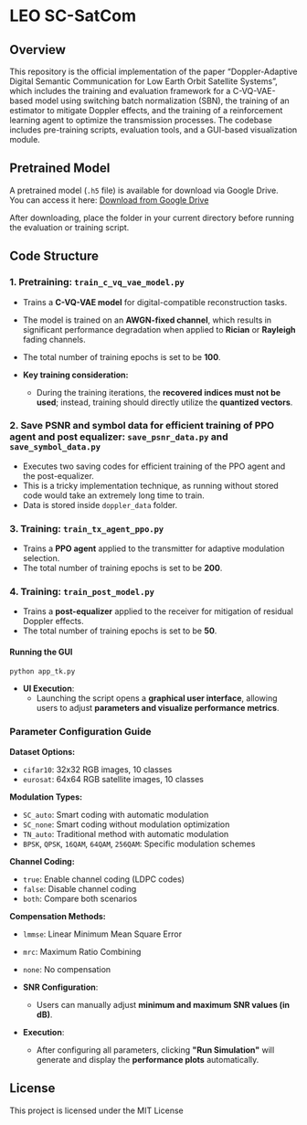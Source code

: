 # LEO SC-SatCom

## Overview
This repository is the official implementation of the paper “Doppler-Adaptive Digital Semantic Communication for Low Earth Orbit Satellite Systems”, which includes the training and evaluation framework for a C-VQ-VAE-based model using switching batch normalization (SBN), the training of an estimator to mitigate Doppler effects, and the training of a reinforcement learning agent to optimize the transmission processes. The codebase includes pre-training scripts, evaluation tools, and a GUI-based visualization module.

## Pretrained Model
A pretrained model (`.h5` file) is available for download via Google Drive.  
You can access it here: [Download from Google Drive](https://drive.google.com/drive/folders/1ypgiN-9nhdILdEaROc8Lr7wZtDzQ57Jq?usp=drive_link)

After downloading, place the folder in your current directory before running the evaluation or training script.

## Code Structure

### 1. Pretraining: `train_c_vq_vae_model.py`
- Trains a **C-VQ-VAE model** for digital-compatible reconstruction tasks.
- The model is trained on an **AWGN-fixed channel**, which results in significant performance degradation when applied to **Rician** or **Rayleigh** fading channels.
- The total number of training epochs is set to be **100**.
  
- **Key training consideration:**  
  - During the training iterations, the **recovered indices must not be used**; instead, training should directly utilize the **quantized vectors**.

### 2. Save PSNR and symbol data for efficient training of PPO agent and post equalizer: `save_psnr_data.py` and `save_symbol_data.py`
- Executes two saving codes for efficient training of the PPO agent and the post-equalizer.
- This is a tricky implementation technique, as running without stored code would take an extremely long time to train.
- Data is stored inside `doppler_data` folder.

### 3. Training: `train_tx_agent_ppo.py`
- Trains a **PPO agent** applied to the transmitter for adaptive modulation selection.
- The total number of training epochs is set to be **200**.

### 4. Training: `train_post_model.py`
- Trains a **post-equalizer** applied to the receiver for mitigation of residual Doppler effects.
- The total number of training epochs is set to be **50**.

#### Running the GUI
```sh
python app_tk.py
```
- **UI Execution**:  
  - Launching the script opens a **graphical user interface**, allowing users to adjust **parameters and visualize performance metrics**.  

### Parameter Configuration Guide

**Dataset Options:**
- `cifar10`: 32x32 RGB images, 10 classes
- `eurosat`: 64x64 RGB satellite images, 10 classes

**Modulation Types:**
- `SC_auto`: Smart coding with automatic modulation
- `SC_none`: Smart coding without modulation optimization
- `TN_auto`: Traditional method with automatic modulation  
- `BPSK`, `QPSK`, `16QAM`, `64QAM`, `256QAM`: Specific modulation schemes

**Channel Coding:**
- `true`: Enable channel coding (LDPC codes)
- `false`: Disable channel coding
- `both`: Compare both scenarios

**Compensation Methods:**
- `lmmse`: Linear Minimum Mean Square Error
- `mrc`: Maximum Ratio Combining
- `none`: No compensation

- **SNR Configuration**:  
  - Users can manually adjust **minimum and maximum SNR values (in dB)**.  

- **Execution**:  
  - After configuring all parameters, clicking **"Run Simulation"** will generate and display the **performance plots** automatically.  

## License
This project is licensed under the MIT License

